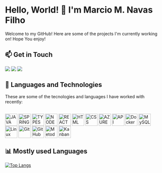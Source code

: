 # Hello, World! 👋 I'm Marcio M. Navas Filho

Welcome to my GitHub! Here are some of the projects I'm currently working on! Hope You enjoy!
## 📫 Get in Touch

<a href="https://www.instagram.com/navas.tech" target="_blank"><img src="https://img.shields.io/badge/-Instagram-%23E4405F?style=for-the-badge&logo=instagram&logoColor=white" target="_blank"></a>
<a href="mailto:marcioskemp@gmail.com"><img src="https://img.shields.io/badge/-Gmail-%23333?style=for-the-badge&logo=gmail&logoColor=white" target="_blank"></a>
<a href="linkedin.com/in/marcio-navas-filho-000668b8" target="_blank"><img src="https://img.shields.io/badge/-LinkedIn-%230077B5?style=for-the-badge&logo=linkedin&logoColor=white" target="_blank"></a>  
## 🚀 Languages and Technologies
These are some of the tecnologies and languages I have worked with recently:
<div style="display: inline_block"><br>
  <img align="center" alt="JAVA" height="40" src="https://cdn.jsdelivr.net/gh/devicons/devicon@latest/icons/java/java-plain-wordmark.svg">
  <img align="center" alt="SPRING" height="40" src="https://cdn.jsdelivr.net/gh/devicons/devicon@latest/icons/spring/spring-original-wordmark.svg">
  <img align="center" alt="TYPESCRIPT" height="40" src="https://cdn.jsdelivr.net/gh/devicons/devicon@latest/icons/typescript/typescript-original.svg">
  <img align="center" alt="NODE" height="40" src="https://cdn.jsdelivr.net/gh/devicons/devicon@latest/icons/nodejs/nodejs-original-wordmark.svg">
  <img align="center" alt="REACT" height="40" src="https://cdn.jsdelivr.net/gh/devicons/devicon@latest/icons/react/react-original-wordmark.svg">
  <img align="center" alt="HTML" height="40" src="https://cdn.jsdelivr.net/gh/devicons/devicon@latest/icons/html5/html5-original.svg">
  <img align="center" alt="CSS" height="40" src="https://cdn.jsdelivr.net/gh/devicons/devicon@latest/icons/css3/css3-original.svg">
  <img align="center" alt="AZURE" height="40" src="https://cdn.jsdelivr.net/gh/devicons/devicon@latest/icons/azure/azure-original-wordmark.svg">
  
  
  
  <img align="center" alt="API" height="40" src="https://cdn-icons-png.flaticon.com/512/8099/8099220.png">
  <img align="center" alt="Docker" height="40" src="https://cdn.jsdelivr.net/gh/devicons/devicon/icons/docker/docker-original.svg">
  
  
  <img align="center" alt="MySQL" height="40" src="https://cdn.jsdelivr.net/gh/devicons/devicon/icons/mysql/mysql-original.svg">
  <img align="center" alt="Linux" height="40" src="https://cdn.jsdelivr.net/gh/devicons/devicon/icons/linux/linux-original.svg">
  <img align="center" alt="Git" height="40" src="https://cdn.jsdelivr.net/gh/devicons/devicon/icons/git/git-original.svg">
  <img align="center" alt="GitHub" height="40" src="https://cdn.jsdelivr.net/gh/devicons/devicon/icons/github/github-original.svg">
  <img align="center" alt="Metodologias Ágeis" height="40" src="https://cdn-icons-png.flaticon.com/512/1875/1875589.png">
  <img align="center" alt="Kanban" height="40" src="https://cdn-icons-png.flaticon.com/512/4727/4727387.png">
</div>


## 📊 Mostly used Languages

[![Top Langs](https://github-readme-stats.vercel.app/api/top-langs/?username=marcionavas&layout=compact&theme=dracula)](https://github.com/marcionavas)


<!-- ## 🎨 Contribuições no GitHub

 <picture> 
  <source media="(prefers-color-scheme: dark)" srcset="https://raw.githubusercontent.com/marcionavas/marcionavas/output/github-contribution-grid-snake-dark.svg">
  <source media="(prefers-color-scheme: light)" srcset="https://raw.githubusercontent.com/marcionavas/marcionavas/output/github-contribution-grid-snake.svg">
  <img alt="github contribution grid snake animation" src="https://raw.githubusercontent.com/marcionavas/marcionavas/output/github-contribution-grid-snake.svg">
</picture> -->

